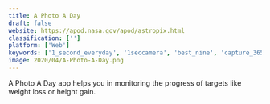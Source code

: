 ```yaml
---
title: A Photo A Day
draft: false 
website: https://apod.nasa.gov/apod/astropix.html
classification: ['']
platform: ['Web']
keywords: ['1_second_everyday', '1seccamera', 'best_nine', 'capture_365_journal', 'daily_snap', 'everyday_looper', 'grid_diary', 'journey', 'leap_second', 'lifecake', 'lively', 'loopvid', 'melodylab', 'moment_diary', 'momento', 'picyourmoment', 'see_how_you_eat', 'selfie_a_day', 'standard_notes', 'timestamp_camera_free', 'videopop', 'vinyl_record_app', 'white_noise_generator']
image: 2020/04/A-Photo-A-Day.png
---
```

A Photo A Day app helps you in monitoring the progress of targets like weight loss or height gain.